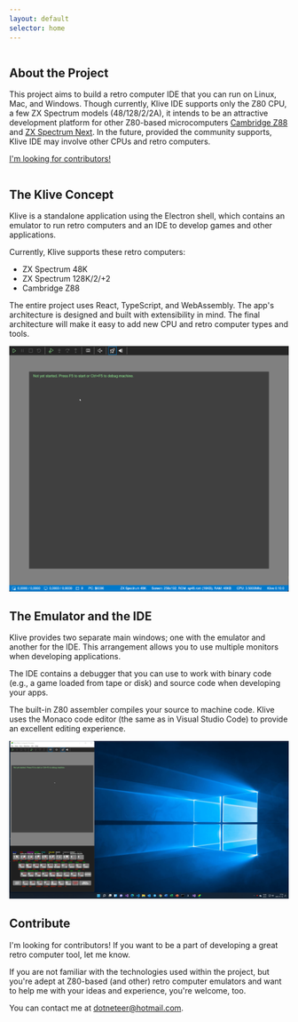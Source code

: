 ```yaml
---
layout: default
selector: home
---
```


<div class="ui vertical stripe segment with-content-back as-first">
  <div class="ui container">
    <div class="ui grid">
      <div class="sixteen wide computer column sixteen wide tablet sixteen wide mobile column">
        <h2 class="feature">About the Project</h2>
        <p>
          This project aims to build a retro computer IDE that you can run on Linux, Mac, and Windows. Though currently, Klive IDE supports only the Z80 CPU, a few ZX Spectrum models (48/128/2/2A), it intends to be an attractive development platform for other Z80-based microcomputers <a href="https://en.wikipedia.org/wiki/Cambridge_Z88">Cambridge Z88</a> and <a href="https://www.specnext.com/">ZX Spectrum Next</a>. In the future, provided the community supports, Klive IDE may involve other CPUs and retro computers.
        </p>
        <p>
          <a href="#contribution">I'm looking for contributors!</a>
        </p>
      </div>
    </div>
  </div>
</div>

<div class="ui vertical stripe segment with-content-back even">
  <div class="ui container">
    <div class="ui grid">
      <div class="six wide computer column five wide tablet sixteen wide mobile column">
        <h2 class="feature">The Klive Concept</h2>
        <p>
          Klive is a standalone application using the Electron shell, which contains an emulator to 
          run retro computers and an IDE to develop games and other applications.</p>
        <p>
          Currently, Klive supports these retro computers:
        </p>
        <ul>
          <li>ZX Spectrum 48K</li>
          <li>ZX Spectrum 128K/2/+2</li>
          <li>Cambridge Z88</li>
        </ul>
        <p>
          The entire project uses React, TypeScript, and WebAssembly. The app's architecture is designed and built with extensibility in mind. The final architecture will make it easy to add new CPU and retro computer types and tools.
        </p>
      </div>
      <div class="ten wide computer column eleven wide tablet sixteen wide mobile column">
        <img src='./assets/images/features/klive-intro.gif'/>
      </div>
    </div>
  </div>
</div>

<div class="ui vertical stripe segment with-content-back">
  <div class="ui container">
    <div class="ui grid">
      <div class="sixteen wide computer column sixteen wide tablet sixteen wide mobile column">
        <h2 class="feature">The Emulator and the IDE</h2>
        <p>
          Klive provides two separate main windows; one with the emulator and another for the IDE. This arrangement allows you to use multiple monitors when developing applications.
        </p>
        <p>
          The IDE contains a debugger that you can use to work with binary code (e.g., a game loaded from tape or disk) and source code when developing your apps. 
        </p>
        <p>
          The built-in Z80 assembler compiles your source to machine code. Klive uses the Monaco code editor (the same as in Visual Studio Code) to provide an excellent editing experience.
        </p>
        <img src='./assets/images/features/ide-debugging.gif'/>
      </div>
    </div>
  </div>
</div>

<div id="contribution" class="ui vertical stripe segment with-content-back even">
  <div class="ui container">
    <div class="ui grid">
      <div class="sixteen wide computer column sixteen wide tablet sixteen wide mobile column">
        <h2 class="feature">Contribute</h2>
        <p>
          I'm looking for contributors! If you want to be a part of developing a great retro computer tool, let me know.
        </p>
        <p>
          If you are not familiar with the technologies used within the project, but you're adept at Z80-based (and other) retro computer emulators and want to help me with your ideas and experience, you're welcome, too.
        </p>
        <p>
          You can contact me at <a href="mailto:dotneteer@hotmail.com">dotneteer@hotmail.com</a>.
        </p>
      </div>
    </div>
  </div>
</div>
